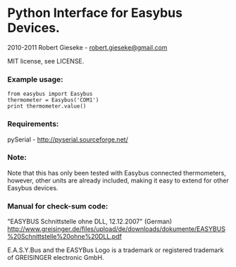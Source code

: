 # Python Interface for Easybus Devices.

2010-2011 Robert Gieseke - robert.gieseke@gmail.com

MIT license, see LICENSE.

### Example usage:

    from easybus import Easybus
    thermometer = Easybus('COM1')
    print thermometer.value()

### Requirements:
pySerial - <http://pyserial.sourceforge.net/>

### Note:
Note that this has only been tested with Easybus connected thermometers,
however, other units are already included, making it easy to extend for other
Easybus devices.

### Manual for check-sum code:
"EASYBUS Schnittstelle ohne DLL, 12.12.2007" (German)
<http://www.greisinger.de/files/upload/de/downloads/dokumente/EASYBUS%20Schnittstelle%20ohne%20DLL.pdf>

E.A.S.Y.Bus and the EASYBus Logo is a trademark or registered trademark of GREISINGER electronic GmbH.
